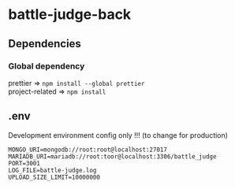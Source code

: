 # battle-judge-back

## Dependencies

### Global dependency

prettier => `npm install --global prettier` \
project-related => `npm install`

## .env

Development environment config only !!! (to change for production)

```
MONGO_URI=mongodb://root:root@localhost:27017
MARIADB_URI=mariadb://root:toor@localhost:3306/battle_judge
PORT=3001
LOG_FILE=battle-judge.log
UPLOAD_SIZE_LIMIT=10000000
```
